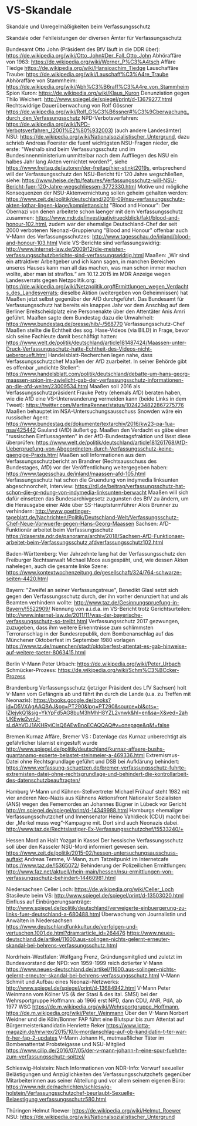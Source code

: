 # VS-Skandale
Skandale und Unregelmäßigkeiten beim Verfassungsschutz

Skandale oder Fehlleistungen der diversen Ämter für Verfassungsschutz

Bundesamt
Otto John (Präsident des BfV läuft in die DDR über): https://de.wikipedia.org/wiki/Otto_John#Der_Fall_Otto_John
Abhöraffäre von 1963: https://de.wikipedia.org/wiki/Werner_P%C3%A4tsch
Affäre Tiedge https://de.wikipedia.org/wiki/Hansjoachim_Tiedge
Lauschaffäre Traube: https://de.wikipedia.org/wiki/Lauschaff%C3%A4re_Traube
Abhöraffäre von Stammheim: https://de.wikipedia.org/wiki/Abh%C3%B6raff%C3%A4re_von_Stammheim
Spion Kuron: https://de.wikipedia.org/wiki/Klaus_Kuron
Denunziation gegen Thilo Weichert: http://www.spiegel.de/spiegel/print/d-13679277.html
Rechtswidrige Dauerüberwachung von Rolf Gössner https://de.wikipedia.org/wiki/Rolf_G%C3%B6ssner#%C3%9Cberwachung_durch_den_Verfassungsschutz
NPD-Verbotsverfahren: https://de.wikipedia.org/wiki/NPD-Verbotsverfahren_(2001%E2%80%932003) (auch andere Landesämter)
NSU: https://de.wikipedia.org/wiki/Nationalsozialistischer_Untergrund, dazu schrieb Andreas Foerster die fuenf wichtigsten NSU-Fragen nieder, die erste: "Weshalb sind beim Verfassungsschutz und im Bundesinnenministerium unmittelbar nach dem Auffliegen des NSU ein halbes Jahr lang Akten vernichtet worden?", siehe https://www.freitag.de/autoren/der-freitag/hier-stinkt2019s, entsprechend will der Verfassungsschutz den NSU-Bericht für 120 Jahre wegschließen, siehe: https://www.heise.de/tp/features/Verfassungsschutz-will-NSU-Bericht-fuer-120-Jahre-wegschliessen-3772330.html
Motive und mögliche Konsequenzen der NSU-Aktenvernichtung sollen geheim gehalten werden: https://www.zeit.de/politik/deutschland/2018-09/nsu-verfassungsschutz-akten-lothar-lingen-klage/komplettansicht
"Blood and Honour": Der Obernazi von denen arbeitete schon laenger mit dem Verfassungsschutz zusammen: https://www.mdr.de/investigativ/rueckblick/fakt/blood-and-honour-102.html, zudem war der ehemalige Deutschland-Chef der seit 2000 verbotenen Neonazi-Gruppierung "Blood and Honour" offenbar auch V-Mann des Verfassungsschutzes: http://www.tagesschau.de/inland/blood-and-honour-103.html
Viele VS-Berichte sind verfassungswidrig: http://www.internet-law.de/2009/12/die-meisten-verfassungsschutzberichte-sind-verfassungswidrig.html
Maaßen: „Wir sind ein attraktiver Arbeitgeber und ich kann sagen, in manchen Bereichen unseres Hauses kann man all das machen, was man schon immer machen wollte, aber man ist straflos.“ am 10.12.2015 im MDR
Anzeige wegen Landesverrats gegen Netzpolitik.org: https://de.wikipedia.org/wiki/Netzpolitik.org#Ermittlungen_wegen_Verdachts_des_Landesverrats; dieselbe Aktion (weitergeben von Geheimnissen) hat Maaßen jetzt selbst gegenüber der AfD durchgeführt.
Das Bundesamt für Verfassungsschutz hat bereits ein knappes Jahr vor dem Anschlag auf dem Berliner Breitscheidplatz eine Personenakte über den Attentäter Anis Amri geführt. Maaßen sagte dem Bundestag dazu die Unwahrheit: https://www.bundestag.de/presse/hib/-/568770
Verfassungsschutz-Chef Maaßen stellte die Echtheit des sog. Hase-Videos (via BILD) in Frage, bevor sich seine Fachleute damit beschäftigt hatten: https://www.welt.de/politik/deutschland/article181487424/Maassen-unter-Druck-Verfassungsschutz-hatte-Echtheit-des-Videos-nicht-ueberprueft.html
Handelsblatt-Recherchen legen nahe, dass Verfassungsschutzchef Maaßen der AfD zuarbeitet. In seiner Behörde gibt es offenbar „undichte Stellen“: https://www.handelsblatt.com/politik/deutschland/debatte-um-hans-georg-maassen-spion-im-zwielicht-gab-der-verfassungsschutz-informationen-an-die-afd-weiter/23009534.html
Maaßen soll 2016 als Verfassungsschutzpräsident Frauke Petry (ehemals AfD) beraten haben, wie die AfD eine VS-Unterwanderung vermeiden kann (beide Links in dem Tweet): https://twitter.com/MartinaRenner/status/1024234822867275776
Maaßen behauptet im NSA-Untersuchungsausschuss Snowden wäre ein russischer Agent: https://www.bundestag.de/dokumente/textarchiv/2016/kw23-pa-1ua-nsa/425442
Gauland (AfD) äußert gg. Maaßen den Verdacht es gäbe einen "russischen Einflussagenten" in der AfD-Bundestagsfraktion und lässt diese überprüfen: https://www.welt.de/politik/deutschland/article181261768/AfD-Ueberpruefung-von-Abgeordneten-durch-Verfassungsschutz-keine-gaengige-Praxis.html
Maaßen soll Informationen aus dem Verfassungsschutzbericht an Brandner (Rechtsausschuss des Bundestages, AfD) vor der Veröffentlichung weitergegeben haben: https://www.tagesschau.de/inland/maassen-afd-105.html
Verfassungsschutz hat schon die Gruendung von indymedia linksunten abgeschnorchelt, Interview: https://rdl.de/beitrag/verfassungsschutz-hat-schon-die-gr-ndung-von-indymedia-linksunten-berwacht
Maaßen will sich dafür einsetzen das Bundesarchivgesetz zugunsten des BfV zu ändern, um die Herausgabe einer Akte über SS-Hauptsturmführer Alois Brunner zu verhindern: http://www.goettinger-tageblatt.de/Nachrichten/Politik/Deutschland-Welt/Verfassungsschutz-Chef-Neue-Vorwuerfe-gegen-Hans-Georg-Maassen
Sachsen: AfD-Funktionär arbeitet beim Verfassungsschutz https://daserste.ndr.de/panorama/archiv/2018/Sachsen-AfD-Funktionaer-arbeitet-beim-Verfassungsschutz,afdverfassungsschutz102.html


Baden-Württemberg:
    Vier Jahrzehnte lang hat der Verfassungsschutz den Freiburger Rechtsanwalt Michael Moos ausgespäht, und, wie dessen Akten nahelegen, auch die gesamte linke Szene: https://www.kontextwochenzeitung.de/gesellschaft/324/764-schwarze-seiten-4420.html

Bayern:
 "Zweifel an seiner Verfassungstreue", Benedikt Glasl setzt sich gegen den Verfassungsschutz durch, der ihn vorher denunziert hat und als Beamten verhindern wollte: http://www.taz.de/Gesinnungspruefung-in-Bayern/!5522909/
Nennung von a.i.d.a. im VS-Bericht trotz Gerichtsurteilen: http://www.internet-law.de/2011/11/was-der-bayerische-verfassungsschutz-so-treibt.html
Verfassungsschutz 2017 gezwungen, zuzugeben, dass ihm weitere Erkenntnisse zum schlimmsten Terroranschlag in der Bundesrepublik, dem Bombenanschlag auf das Münchener Oktoberfest im September 1980 vorlagen https://www.tz.de/muenchen/stadt/oktoberfest-attentat-es-gab-hinweise-auf-weitere-taeter-8063415.html

Berlin
V-Mann Peter Urbach: https://de.wikipedia.org/wiki/Peter_Urbach
Schmücker-Prozess: https://de.wikipedia.org/wiki/Schm%C3%BCcker-Prozess

Brandenburg
Verfassungsschutz (jetziger Präsident des LfV Sachsen) holt V-Mann vom Gefängnis ab und fährt ihn durch die Lande (u.a. zu Treffen mit Neonazis): https://books.google.de/books?id=D5VXAgAAQBAJ&pg=PT290&lpg=PT290&source=bl&ots=-IZlejykQ1&sig=YkYpFd5AG8buM3hMhH8YZL2vnwk&hl=en&sa=X&ved=2ahUKEwje2vnU-sLdAhVOJ1AKHRyiCIsQ6AEwBnoECAQQAQ#v=onepage&q&f=false

Bremen
Kurnaz Affäre, Bremer VS : Datenlage das Kurnaz unberechtigt als gefährlicher Islamist eingestuft wurde http://www.spiegel.de/politik/deutschland/kurnaz-affaere-bushs-guantanamo-experte-belastet-steinmeier-a-469336.html
Extremismus-Datei ohne Rechtsgrundlage geführt und DSB bei Aufklärung behindert: https://www.verfassung-schuetzen.de/bremer-verfassungsschutz-fuhrte-extremisten-datei-ohne-rechtsgrundlage-und-behindert-die-kontrollarbeit-des-datenschutzbeauftragten/

Hamburg
V-Mann und Kühnen-Stellvertreter Michael Frühauf steht 1982 mit vier anderen Neo-Nazis aus Kühnens Aktionsfront Nationaler Sozialisten (ANS) wegen des Fememordes an Johannes Bügner in  Lübeck vor Gericht http://m.spiegel.de/spiegel/print/d-14349988.html
Hamburgs ehemaliger Verfassungsschutzchef und Innensenator Heino Vahldieck (CDU) macht bei der „Merkel muss weg“-Kampagne mit. Dort sind auch Neonazis dabei. http://www.taz.de/Rechtslastiger-Ex-Verfassungsschutzchef/!5533240/+

Hessen
Mord an Halit Yozgat in Kassel
Der hessische Verfassungsschutz soll über den Kasseler NSU-Mord informiert gewesen sein. https://www.zeit.de/politik/2015-02/hessen-untersuchungsausschuss-auftakt
Andreas Temme, V-Mann, zum Tatzeitpunkt im Internetcafe https://www.taz.de/!5365072/
Behinderung der Polizeilichen Ermittlungen: http://www.faz.net/aktuell/rhein-main/hessen/nsu-ermittlungen-von-verfassungsschutz-behindert-14460981.html

Niedersachsen
Celler Loch: https://de.wikipedia.org/wiki/Celler_Loch
Stasileute beim VS: http://www.spiegel.de/spiegel/print/d-13503020.html
Einfluss auf Einbürgerungsanträge: http://www.spiegel.de/politik/deutschland/verweigerte-einbuergerung-zu-links-fuer-deutschland-a-680488.html
Überwachung von Journalistin und Anwälten in Niedersachsen https://www.deutschlandfunkkultur.de/verfolgen-und-vertuschen.1001.de.html?dram:article_id=264476
https://www.neues-deutschland.de/artikel/11600.aus-solingen-nichts-gelernt-erneuter-skandal-bei-behrens-verfassungsschutz.html

Nordrhein-Westfalen:
Wolfgang Frenz, Gründungsmitglied und zuletzt im Bundesvorstand der NPD: von 1959-1999 reich dotierter V-Mann https://www.neues-deutschland.de/artikel/11600.aus-solingen-nichts-gelernt-erneuter-skandal-bei-behrens-verfassungsschutz.html
V-Mann Schmiit und Aufbau eines Neonazi-Netzwerks: http://www.spiegel.de/spiegel/print/d-13684942.html
V-Mann Peter Weinmann vom Kölner VS (& der Stasi & des ital. SMSI) bei der Wehrsportgruppe Hoffmann: ab 1966 erst NPD, dann CDU, ANR, PdA, ab 1977 WSG https://de.m.wikipedia.org/wiki/Wehrsportgruppe_Hoffmann, https://de.m.wikipedia.org/wiki/Peter_Weinmann
Über den V-Mann Norbert Weidner und die Köln/Bonner FAP führt eine Blutspur bis zum Attentat auf Bürgermeisterkandidatin Henriette Reker https://www.lotta-magazin.de/nrwrex/2015/10/k-mordanschlag-auf-ob-kandidatin-t-ter-war-fr-her-fap-2-updates
V-Mann Johann H., mutmaaßlicher Täter im Bombenattentat Probsteigasse und NSU-Mitglied https://www.cilip.de/2016/07/05/der-v-mann-johann-h-eine-spur-fuehrte-zum-verfassungsschutz-spitzel/


Schleswig-Holstein:
Nach Informationen von NDR-Info: Vorwurf sexueller Belästigungen und Anzüglichkeiten des Verfassungsschutzchefs gegenüber Mitarbeiterinnen aus seiner Abteilung und vor allem seinem eigenen Büro: https://www.ndr.de/nachrichten/schleswig-holstein/Verfassungsschutzchef-beurlaubt-Sexuelle-Belaestigung,verfassungsschutz580.html

Thüringen
Helmut Roewer: https://de.wikipedia.org/wiki/Helmut_Roewer
NSU: https://de.wikipedia.org/wiki/Nationalsozialistischer_Untergrund
